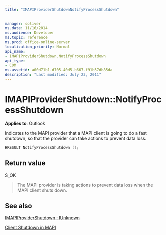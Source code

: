 ```yaml
---
title: "IMAPIProviderShutdownNotifyProcessShutdown"
 
 
manager: soliver
ms.date: 11/16/2014
ms.audience: Developer
ms.topic: reference
ms.prod: office-online-server
localization_priority: Normal
api_name:
- IMAPIProviderShutdown.NotifyProcessShutdown
api_type:
- COM
ms.assetid: a00d71b1-d705-40d5-b667-f91b57db85da
description: "Last modified: July 23, 2011"
---
```


# IMAPIProviderShutdown::NotifyProcessShutdown

  
  
**Applies to**: Outlook 
  
Indicates to the MAPI provider that a MAPI client is going to do a fast shutdown, so that the provider can take actions to prevent data loss.
  
```cpp
HRESULT NotifyProcessShutdown ();
```

## Return value

S_OK
  
> The MAPI provider is taking actions to prevent data loss when the MAPI client shuts down.
    
## See also



[IMAPIProviderShutdown : IUnknown](imapiprovidershutdowniunknown.md)


[Client Shutdown in MAPI](client-shutdown-in-mapi.md)

